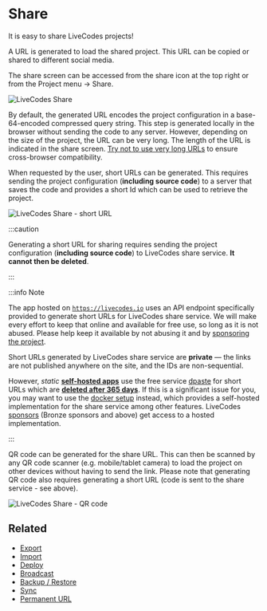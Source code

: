 # Share

It is easy to share LiveCodes projects!

A URL is generated to load the shared project. This URL can be copied or shared to different social media.

The share screen can be accessed from the share icon at the top right or from the Project menu → Share.

![LiveCodes Share](../../static/img/screenshots/share-1.jpg)

By default, the generated URL encodes the project configuration in a base-64-encoded compressed query string. This step is generated locally in the browser without sending the code to any server. However, depending on the size of the project, the URL can be very long. The length of the URL is indicated in the share screen. [Try not to use very long URLs](https://stackoverflow.com/questions/417142/what-is-the-maximum-length-of-a-url-in-different-browsers) to ensure cross-browser compatibility.

When requested by the user, short URLs can be generated. This requires sending the project configuration (**including source code**) to a server that saves the code and provides a short Id which can be used to retrieve the project.

![LiveCodes Share - short URL](../../static/img/screenshots/share-2.jpg)

:::caution

Generating a short URL for sharing requires sending the project configuration (**including source code**) to LiveCodes share service. **It cannot then be deleted**.

:::

:::info Note

The app hosted on [`https://livecodes.io`](https://livecodes.io) uses an API endpoint specifically provided to generate short URLs for LiveCodes share service. We will make every effort to keep that online and available for free use, so long as it is not abused. Please help keep it available by not abusing it and by [sponsoring the project](../sponsor.html.md).

Short URLs generated by LiveCodes share service are **private** — the links are not published anywhere on the site, and the IDs are non-sequential.

However, _static_ [**self-hosted apps**](./self-hosting.html.md) use the free service [dpaste](https://dpaste.com/) for short URLs which are [**deleted after 365 days**](https://dpaste.com/help). If this is a significant issue for you, you may want to use the [docker setup](../advanced/docker.html.md) instead, which provides a self-hosted implementation for the share service among other features. LiveCodes [sponsors](../sponsor.html.md) (Bronze sponsors and above) get access to a hosted implementation.

:::

QR code can be generated for the share URL. This can then be scanned by any QR code scanner (e.g. mobile/tablet camera) to load the project on other devices without having to send the link. Please note that generating QR code also requires generating a short URL (code is sent to the share service - see above).

![LiveCodes Share - QR code](../../static/img/screenshots/share-3.jpg)

## Related

- [Export](./export.html.md)
- [Import](./import.html.md)
- [Deploy](./deploy.html.md)
- [Broadcast](./broadcast.html.md)
- [Backup / Restore](./backup-restore.html.md)
- [Sync](./sync.html.md)
- [Permanent URL](./permanent-url.html.md)